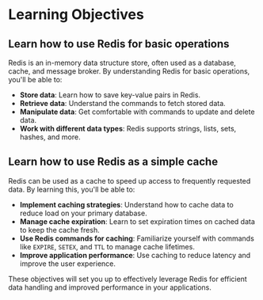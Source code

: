 # Learning Objectives

## Learn how to use Redis for basic operations
Redis is an in-memory data structure store, often used as a database, cache, and message broker. By understanding Redis for basic operations, you'll be able to:
- **Store data**: Learn how to save key-value pairs in Redis.
- **Retrieve data**: Understand the commands to fetch stored data.
- **Manipulate data**: Get comfortable with commands to update and delete data.
- **Work with different data types**: Redis supports strings, lists, sets, hashes, and more.

## Learn how to use Redis as a simple cache
Redis can be used as a cache to speed up access to frequently requested data. By learning this, you'll be able to:
- **Implement caching strategies**: Understand how to cache data to reduce load on your primary database.
- **Manage cache expiration**: Learn to set expiration times on cached data to keep the cache fresh.
- **Use Redis commands for caching**: Familiarize yourself with commands like `EXPIRE`, `SETEX`, and `TTL` to manage cache lifetimes.
- **Improve application performance**: Use caching to reduce latency and improve the user experience.

These objectives will set you up to effectively leverage Redis for efficient data handling and improved performance in your applications.
